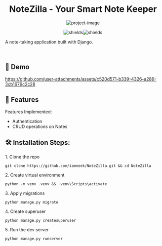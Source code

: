 <h1 align="center" id="title">NoteZilla - Your Smart Note Keeper</h1>

<p align="center"><img src="https://socialify.git.ci/iamneek/NoteZilla/image?custom_language=Django&amp;font=Inter&amp;language=1&amp;name=1&amp;pattern=Plus&amp;pulls=1&amp;stargazers=1&amp;theme=Dark" alt="project-image"></p>
<p align="center"><img src="https://img.shields.io/badge/Django-092E20?logo=django&amp;logoColor=white&amp;style=for-the-badge" alt="shields"><img src="https://img.shields.io/badge/Python-3776AB?logo=python&amp;logoColor=white&amp;style=for-the-badge" alt="shields"></p>
<p id="description">A note-taking application built with Django.</p>

<br>

<h2>🚀 Demo</h2>

https://github.com/user-attachments/assets/c520d571-b339-4326-a289-3cb1679c2c28

<h2>🧐 Features</h2>

Features Implemented:

*   Authentication
*   CRUD operations on Notes

<h2>🛠️ Installation Steps:</h2>

<p>1. Clone the repo</p>

```
git clone https://github.com/iamneek/NoteZilla.git && cd NoteZilla
```

<p>2. Create virtual environment</p>

```
python -m venv .venv && .venv\Scripts\activate
```

<p>3. Apply migrations</p>

```
python manage.py migrate
```

<p>4. Create superuser</p>

```
python manage.py createsuperuser
```

<p>5. Run the dev server</p>

```
python manage.py runserver
```
